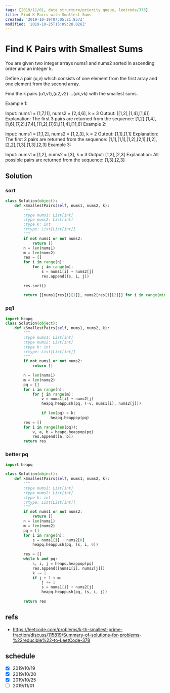 ```yaml
---
tags: [2019/11/01, data structure/priority queue, leetcode/373]
title: Find K Pairs with Smallest Sums
created: '2019-10-19T07:05:21.857Z'
modified: '2019-10-25T15:09:28.026Z'
---
```


# Find K Pairs with Smallest Sums

You are given two integer arrays nums1 and nums2 sorted in ascending order and an integer k.

Define a pair (u,v) which consists of one element from the first array and one element from the second array.

Find the k pairs (u1,v1),(u2,v2) ...(uk,vk) with the smallest sums.

Example 1:

Input: nums1 = [1,7,11], nums2 = [2,4,6], k = 3
Output: [[1,2],[1,4],[1,6]] 
Explanation: The first 3 pairs are returned from the sequence: 
             [1,2],[1,4],[1,6],[7,2],[7,4],[11,2],[7,6],[11,4],[11,6]
Example 2:

Input: nums1 = [1,1,2], nums2 = [1,2,3], k = 2
Output: [1,1],[1,1]
Explanation: The first 2 pairs are returned from the sequence: 
             [1,1],[1,1],[1,2],[2,1],[1,2],[2,2],[1,3],[1,3],[2,3]
Example 3:

Input: nums1 = [1,2], nums2 = [3], k = 3
Output: [1,3],[2,3]
Explanation: All possible pairs are returned from the sequence: [1,3],[2,3]


## Solution

### sort

```python
class Solution(object):
    def kSmallestPairs(self, nums1, nums2, k):
        """
        :type nums1: List[int]
        :type nums2: List[int]
        :type k: int
        :rtype: List[List[int]]
        """
        if not nums1 or not nums2:
            return []
        n = len(nums1)
        m = len(nums2)
        res = []
        for i in range(n):
            for j in range(m):
                s = nums1[i] + nums2[j]
                res.append((s, i, j))
        
        res.sort()
        
        return [[nums1[res[i][1]], nums2[res[i][2]]] for i in range(min(k, n*m))]
```

### pq1

```python
import heapq
class Solution(object):
    def kSmallestPairs(self, nums1, nums2, k):
        """
        :type nums1: List[int]
        :type nums2: List[int]
        :type k: int
        :rtype: List[List[int]]
        """
        if not nums1 or not nums2:
            return []
        
        n = len(nums1)
        m = len(nums2)
        pq = []
        for i in range(n):
            for j in range(m):
                v = nums1[i] + nums2[j]
                heapq.heappush(pq, (-v, nums1[i], nums2[j]))
                
                if len(pq) > k:
                    heapq.heappop(pq)
        res = []
        for i in range(len(pq)):
            v, a, b = heapq.heappop(pq)
            res.append([a, b])
        return res
```

### better pq

```python
import heapq

class Solution(object):
    def kSmallestPairs(self, nums1, nums2, k):
        """
        :type nums1: List[int]
        :type nums2: List[int]
        :type k: int
        :rtype: List[List[int]]
        """
        if not nums1 or not nums2:
            return []
        n = len(nums1)
        m = len(nums2)
        pq = []
        for i in range(n):
            s = nums1[i] + nums2[0]
            heapq.heappush(pq, (s, i, 0))
        
        res = []
        while k and pq:
            s, i, j = heapq.heappop(pq)
            res.append([nums1[i], nums2[j]])
            k -= 1
            if j + 1 < m:
                j += 1
                s = nums1[i] + nums2[j]
                heapq.heappush(pq, (s, i, j))
        
        return res
```

## refs

* https://leetcode.com/problems/k-th-smallest-prime-fraction/discuss/115819/Summary-of-solutions-for-problems-%22reducible%22-to-LeetCode-378

## schedule

* [x] 2019/10/19
* [x] 2019/10/20
* [x] 2019/10/25
* [ ] 2019/11/01
